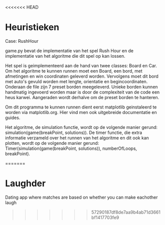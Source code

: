 <<<<<<< HEAD
# Heuristieken
Case: RushHour

game.py bevat de implementatie van het spel Rush Hour en de implementatie van het algoritme die dit spel op kan lossen.

Het spel is geimplementeerd aan de hand van twee classes: Board en Car. 
Om het algoritme te kunnen runnen moet een Board, een bord, met afmetingen en win coordinaten geleverd worden.
Vervolgens moet dit bord met auto's gevuld worden met lengte, orientatie en begincoordinaten.
Onderaan de file zijn 7 preset borden meegeleverd.
Unieke borden kunnen handmatig ingevoerd worden maar is door de complexiteit van de code een heus karwei. Aangeraden wordt derhalve om de preset borden te hanteren.

Om dit programma te kunnen runnen dient eerst matplotlib geinstaleerd te worden via matplotlib.org. Hier vind men ook uitgebreide documentatie en guides.

Het algoritme, de simulation functie, wordt op de volgende manier gerund: simulation(game(breakPoint, solutions)).
De timer functie, die extra informatie verzameld over het runnen van het algoritme en dit ook kan plotten, wordt op de volgende manier gerund: Timer(simulation(game(breakPoint, solutions)), numberOfLoops, breakPoint).



=======
# Laughder
Dating app where matches are based on whether you can make eachother laugh
>>>>>>> 57290187df8de7aa9b4ab71d3661bf1417703fe9
